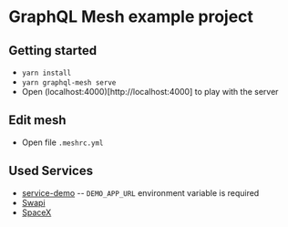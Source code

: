 # GraphQL Mesh example project

## Getting started

- `yarn install`
- `yarn graphql-mesh serve`
- Open (localhost:4000)[http://localhost:4000] to play with the server

## Edit mesh

- Open file `.meshrc.yml`

## Used Services

- [service-demo](https://github.com/alkemics/service-demo/) -- `DEMO_APP_URL` environment variable is required
- [Swapi](https://swapi.dev/)
- [SpaceX](https://api.spacex.land/graphql/)
